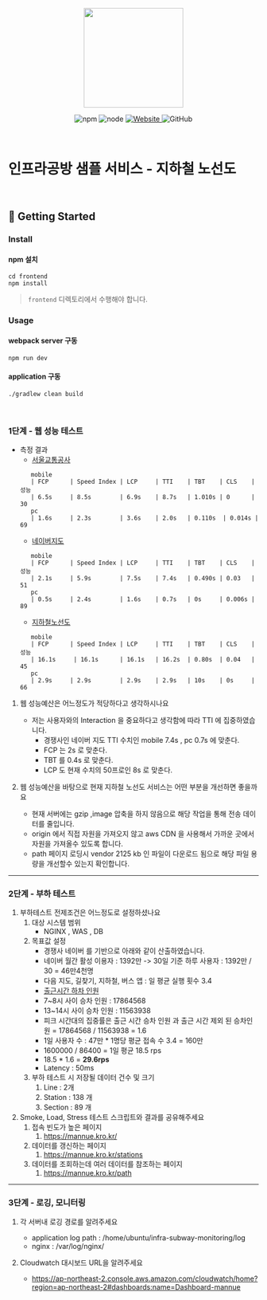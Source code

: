 <p align="center">
    <img width="200px;" src="https://raw.githubusercontent.com/woowacourse/atdd-subway-admin-frontend/master/images/main_logo.png"/>
</p>
<p align="center">
  <img alt="npm" src="https://img.shields.io/badge/npm-%3E%3D%205.5.0-blue">
  <img alt="node" src="https://img.shields.io/badge/node-%3E%3D%209.3.0-blue">
  <a href="https://edu.nextstep.camp/c/R89PYi5H" alt="nextstep atdd">
    <img alt="Website" src="https://img.shields.io/website?url=https%3A%2F%2Fedu.nextstep.camp%2Fc%2FR89PYi5H">
  </a>
  <img alt="GitHub" src="https://img.shields.io/github/license/next-step/atdd-subway-service">
</p>

<br>

# 인프라공방 샘플 서비스 - 지하철 노선도

<br>

## 🚀 Getting Started

### Install
#### npm 설치
```
cd frontend
npm install
```
> `frontend` 디렉토리에서 수행해야 합니다.

### Usage
#### webpack server 구동
```
npm run dev
```
#### application 구동
```
./gradlew clean build
```
<br>


### 1단계 - 웹 성능 테스트
- 측정 결과
    - [서울교통공사](https://www.seoulmetro.co.kr/kr/cyberStation.do)
  ```text
     mobile
     | FCP      | Speed Index | LCP     | TTI    | TBT    | CLS    | 성능
     | 6.5s     | 8.5s        | 6.9s    | 8.7s   | 1.010s | 0      |  30
     pc
     | 1.6s     | 2.3s        | 3.6s    | 2.0s   | 0.110s  | 0.014s |  69
  ```
    - [네이버지도](https://m.map.naver.com/subway/subwayLine.naver?region=1000)
  ```text
     mobile
     | FCP      | Speed Index | LCP     | TTI    | TBT    | CLS    | 성능
     | 2.1s     | 5.9s        | 7.5s    | 7.4s   | 0.490s | 0.03   |  51
     pc
     | 0.5s     | 2.4s        | 1.6s    | 0.7s   | 0s     | 0.006s |  89
  ```
    - [지하철노선도](https://mannue.kro.kr/path)
  ```text
     mobile
     | FCP      | Speed Index | LCP     | TTI    | TBT    | CLS    | 성능
     | 16.1s     | 16.1s      | 16.1s   | 16.2s  | 0.80s  | 0.04   |  45
     pc
     | 2.9s     | 2.9s        | 2.9s    | 2.9s   | 10s    | 0s     |  66
  ```
1. 웹 성능예산은 어느정도가 적당하다고 생각하시나요
   - 저는 사용자와의 Interaction 을 중요하다고 생각함에 따라 TTI 에 집중하였습니다.
      - 경쟁사인 네이버 지도 TTI 수치인 mobile 7.4s , pc 0.7s 에 맞춘다.
      - FCP 는 2s 로 맞춘다.
      - TBT 를 0.4s 로 맞춘다.
      - LCP 도 현재 수치의 50프로인 8s 로 맞춘다.
     
2. 웹 성능예산을 바탕으로 현재 지하철 노선도 서비스는 어떤 부분을 개선하면 좋을까요
   - 현재 서버에는 gzip ,image 압축을 하지 않음으로 해당 작업을 통해 전송 데이터를 줄입니다.
   - origin 에서 직접 자원을 가져오지 않고 aws CDN 을 사용해서 가까운 곳에서 자원을 가져올수 있도록 합니다.
   - path 페이지 로딩시 vendor 2125 kb 인 파일이 다운로드 됨으로 해당 파일 용량을 개선할수 있는지 확인합니다.

---

### 2단계 - 부하 테스트 
1. 부하테스트 전제조건은 어느정도로 설정하셨나요
   1. 대상 시스템 범위
      - NGINX , WAS , DB
   2. 목표값 설정 
        - 경쟁사 네이버 를 기반으로 아래와 같이 산출하였습니다.
        - 네이버 월간 활성 이용자 : 1392만 -> 30일 기준 하루 사용자 : 1392만 / 30 = 46만4천명 
        - 다음 지도, 길찾기, 지하철, 버스 앱 : 일 평균 실행 횟수 3.4
        - [출근시간 하차 인원](https://uri.seoul.go.kr/surc/archive/statsReportSummaryView.do?bbs_seq=26&bbs_master_seq=SUMMARY)
        - 7~8시 사이 승차 인원 : 17864568
        - 13~14시 사이 승차 인원 : 11563938
        - 피크 시간대의 집중률은 출근 시간 승차 인원 과 출근 시간 제외 된 승차인원 = 17864568 / 11563938 = 1.6
        - 1일 사용자 수 : 47만 * 1명당 평균 접속 수 3.4 = 160만
        - 1600000 / 86400 = 1일 평균 18.5 rps
        - 18.5 * 1.6 = __29.6rps__
        - Latency : 50ms
   3. 부하 테스트 시 저장될 데이터 건수 및 크기
      1. Line : 2개
      2. Station : 138 개
      3. Section : 89 개
2. Smoke, Load, Stress 테스트 스크립트와 결과를 공유해주세요
   1. 접속 빈도가 높은 페이지
      1. https://mannue.kro.kr/
   2. 데이터를 갱신하는 페이지 
      1. https://mannue.kro.kr/stations
   3. 데이터를 조회하는데 여러 데이터를 참조하는 페이지
      1. https://mannue.kro.kr/path

---

### 3단계 - 로깅, 모니터링
1. 각 서버내 로깅 경로를 알려주세요
   - application log path : /home/ubuntu/infra-subway-monitoring/log
   - nginx : /var/log/nginx/ 
   
2. Cloudwatch 대시보드 URL을 알려주세요
    - https://ap-northeast-2.console.aws.amazon.com/cloudwatch/home?region=ap-northeast-2#dashboards:name=Dashboard-mannue
